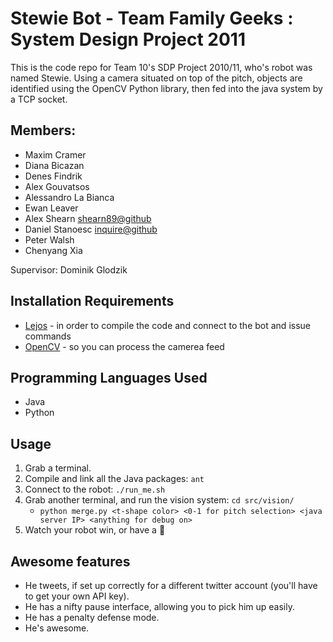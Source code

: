Stewie Bot - Team Family Geeks : System Design Project 2011 
===========================================================

This is the code repo for Team 10's SDP Project 2010/11, who's robot 
was named Stewie. Using a camera situated on top of the pitch, objects
are identified using the OpenCV Python library, then fed into the java
system by a TCP socket.

## Members:

* Maxim Cramer
* Diana Bicazan
* Denes Findrik
* Alex Gouvatsos
* Alessandro La Bianca
* Ewan Leaver
* Alex Shearn [shearn89@github](http://github.com/shearn89)
* Daniel Stanoesc [inquire@github](http://github.com/inquire)
* Peter Walsh
* Chenyang Xia

Supervisor: Dominik Glodzik

## Installation Requirements

- [Lejos](http://lejos.sourceforge.net/) - in order to compile the code and connect to the bot and issue commands
- [OpenCV](http://opencv.willowgarage.com/wiki/) - so you can process the camerea feed

## Programming Languages Used

- Java
- Python

## Usage

1. Grab a terminal.
2. Compile and link all the Java packages: `ant`
3. Connect to the robot: `./run_me.sh`
4. Grab another terminal, and run the vision system: `cd src/vision/`
    - `python merge.py <t-shape color> <0-1 for pitch selection> <java server IP> <anything for debug on>`
5. Watch your robot win, or have a :beer:

## Awesome features

- He tweets, if set up correctly for a different twitter account (you'll have to get your own API key).
- He has a nifty pause interface, allowing you to pick him up easily.
- He has a penalty defense mode.
- He's awesome.
